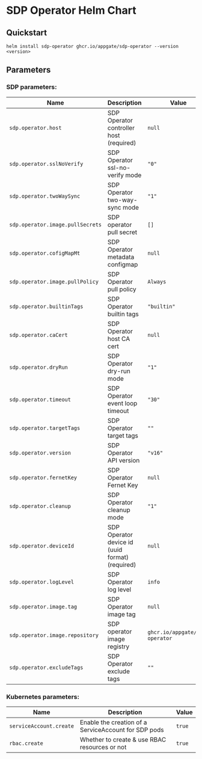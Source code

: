 # SDP Operator Helm Chart

## Quickstart
```
helm install sdp-operator ghcr.io/appgate/sdp-operator --version <version>
```

## Parameters

### SDP parameters:

| Name                             | Description                                          | Value                          |
| -------------------------------- | ---------------------------------------------------- | ------------------------------ |
| `sdp.operator.host`              | SDP Operator controller host (required)              | `null`                         |
| `sdp.operator.sslNoVerify`       | SDP Operator ssl-no-verify mode                      | `"0"`                          |
| `sdp.operator.twoWaySync`        | SDP Operator two-way-sync mode                       | `"1"`                          |
| `sdp.operator.image.pullSecrets` | SDP operator pull secret                             | `[]`                           |
| `sdp.operator.cofigMapMt`        | SDP Operator metadata configmap                      | `null`                         |
| `sdp.operator.image.pullPolicy`  | SDP Operator pull policy                             | `Always`                       |
| `sdp.operator.builtinTags`       | SDP Operator builtin tags                            | `"builtin"`                    |
| `sdp.operator.caCert`            | SDP Operator host CA cert                            | `null`                         |
| `sdp.operator.dryRun`            | SDP Operator dry-run mode                            | `"1"`                          |
| `sdp.operator.timeout`           | SDP Operator event loop timeout                      | `"30"`                         |
| `sdp.operator.targetTags`        | SDP Operator target tags                             | `""`                           |
| `sdp.operator.version`           | SDP Operator API version                             | `"v16"`                        |
| `sdp.operator.fernetKey`         | SDP Operator Fernet Key                              | `null`                         |
| `sdp.operator.cleanup`           | SDP Operator cleanup mode                            | `"1"`                          |
| `sdp.operator.deviceId`          | SDP Operator device id (uuid format) (required)      | `null`                         |
| `sdp.operator.logLevel`          | SDP Operator log level                               | `info`                         |
| `sdp.operator.image.tag`         | SDP Operator image tag                               | `null`                         |
| `sdp.operator.image.repository`  | SDP operator image registry                          | `ghcr.io/appgate/sdp-operator` |
| `sdp.operator.excludeTags`       | SDP Operator exclude tags                            | `""`                           |

### Kubernetes parameters:

| Name                             | Description                                          | Value                          |
| -------------------------------- | ---------------------------------------------------- | ------------------------------ |
| `serviceAccount.create`          | Enable the creation of a ServiceAccount for SDP pods | `true`                         |
| `rbac.create`                    | Whether to create & use RBAC resources or not        | `true`                         |
